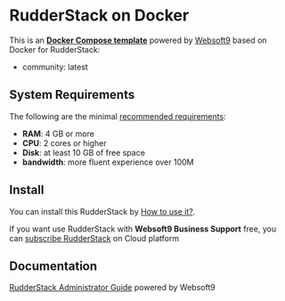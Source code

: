 # RudderStack on Docker  

This is an **[Docker Compose template](https://github.com/Websoft9/docker-library)** powered by [Websoft9](https://www.websoft9.com) based on Docker for RudderStack:


 - community:  latest


## System Requirements

The following are the minimal [recommended requirements](https://www.rudderstack.com):

* **RAM**: 4 GB or more
* **CPU**: 2 cores or higher
* **Disk**: at least 10 GB of free space
* **bandwidth**: more fluent experience over 100M  

## Install

You can install this RudderStack by [How to use it?](https://github.com/Websoft9/docker-library#how-to-use-it).   

If you want use RudderStack with **Websoft9 Business Support** free, you can [subscribe RudderStack](https://www.websoft9.com/apps) on Cloud platform

## Documentation

[RudderStack Administrator Guide](https://support.websoft9.com/docs/rudderstack) powered by Websoft9